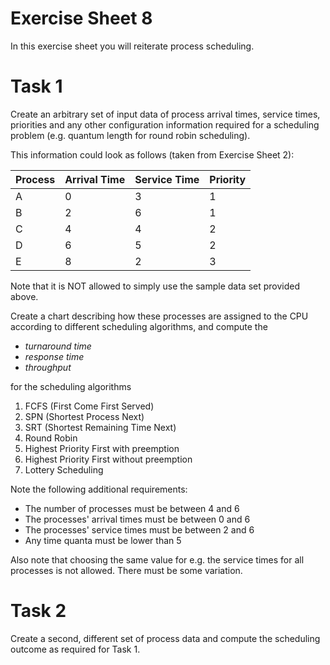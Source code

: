 # Exercise Sheet 8

In this exercise sheet you will reiterate process scheduling.

# Task 1

Create an arbitrary set of input data of process arrival times, service times, priorities and any other configuration information required for a scheduling problem (e.g. quantum length for round robin scheduling).

This information could look as follows (taken from Exercise Sheet 2):

| Process | Arrival Time | Service Time | Priority |
|---------|--------------|--------------|----------|
| A       | 0            | 3            | 1        |
| B       | 2            | 6            | 1        |
| C       | 4            | 4            | 2        |
| D       | 6            | 5            | 2        |
| E       | 8            | 2            | 3        |

Note that it is NOT allowed to simply use the sample data set provided above.

Create a chart describing how these processes are assigned to the CPU according to different scheduling algorithms, and compute the

* *turnaround time*
* *response time*
* *throughput*

for the scheduling algorithms

1. FCFS (First Come First Served)
2. SPN (Shortest Process Next)
3. SRT (Shortest Remaining Time Next)
4. Round Robin
5. Highest Priority First with preemption
6. Highest Priority First without preemption
7. Lottery Scheduling

Note the following additional requirements:

* The number of processes must be between 4 and 6
* The processes' arrival times must be between 0 and 6
* The processes' service times must be between 2 and 6
* Any time quanta must be lower than 5

Also note that choosing the same value for e.g. the service times for all processes is not allowed. There must be some variation.

# Task 2

Create a second, different set of process data and compute the scheduling outcome as required for Task 1.